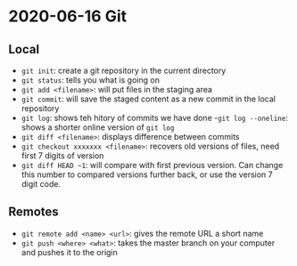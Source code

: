 # 2020-06-16 Git

## Local

- `git init`: create a git repository in the current directory
- `git status`: tells you what is going on
- `git add <filename>`: will put files <filename> in the staging area
- `git commit`: will save the staged content as a new commit in the local repository
- `git log`: shows teh hitory of commits we have done
	-`git log --oneline`: shows a shorter online version of `git log`
- `git diff <filename>`: displays difference between commits
- `git checkout xxxxxxx <filename>`: recovers old versions of files, need first 7 digits of version
- `git diff HEAD ~1`: will compare with first previous version. Can change this number to compared versions further back, or use the version 7 digit code.
 
## Remotes

- `git remote add <name> <url>`: gives the remote URL a short name
- `git push <where> <what>`: takes the master branch on your computer and pushes it to the origin
